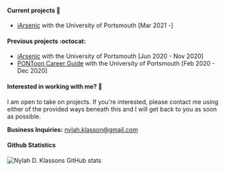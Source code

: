 #### Current projects 🌟
* [iArsenic](https://github.com/portsoc/iArsenic) with the University of Portsmouth [Mar 2021 -]

#### Previous projects :octocat:
* [iArsenic](https://github.com/portsoc/iArsenic) with the University of Portsmouth [Jun 2020 - Nov 2020]
* [PONToon Career Guide](https://github.com/pontoonapps/CareerGuide) with the University of Portsmouth [Feb 2020 - Dec 2020]

#### Interested in working with me? 🔭
I am open to take on projects. If you're interested, please contact me using either of the provided ways beneath this and I will get back to you as soon as possible.

**Business Inquiries:** nylah.klasson@gmail.com


#### Github Statistics
![Nylah D. Klassons GitHub stats](https://github-readme-stats.vercel.app/api?username=txjson&count_private=true)
